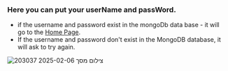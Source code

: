 ### Here you can put your userName and passWord.
* if the username and password exist in the mongoDb data base - it will go to the [Home Page](Home_Page).
* If the username and password don't exist in the MongoDB database, it will ask to try again.

![צילום מסך 2025-02-06 203037](https://github.com/user-attachments/assets/1688c4c5-8daa-46ac-b1f9-f452e945b2e1)

